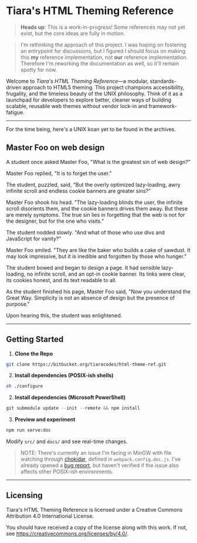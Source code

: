 <a name="tiaras-html-theming-reference"></a>
# Tiara's HTML Theming Reference

> **Heads up**: This is a work-in-progress! Some references may not yet exist,
  but the core ideas are fully in motion.

> I'm rethinking the approach of this project. I was hoping on fostering an
entrypoint for discussions, but I figured I should focus on making this **my**
reference implementation, not **our** reference implementation. Therefore I'm
reworking the documentation as well, so it'll remain spotty for now. 

Welcome to *Tiara's HTML Theming Reference*—a modular, standards-driven approach
to HTML5 theming. This project champions accessibility, frugality, and the
timeless beauty of the UNIX philosophy. Think of it as a launchpad for
developers to explore better, cleaner ways of building scalable, reusable web
themes without vendor lock-in and framework-fatigue.

---

For the time being, here's a UNIX koan yet to be found in the archives.

## Master Foo on web design

A student once asked Master Foo, "What is the greatest sin of web design?"

Master Foo replied, "It is to forget the user."

The student, puzzled, said, “But the overly optimized lazy-loading, awry
infinite scroll and endless cookie banners are greater sins?”

Master Foo shook his head. "The lazy-loading blinds the user, the infinite
scroll disorients them, and the cookie banners drives them away. But these are
merely symptoms. The true sin lies in forgetting that the web is not for the
designer, but for the one who visits."

The student nodded slowly. "And what of those who use divs and JavaScript for
vanity?"

Master Foo smiled. "They are like the baker who builds a cake of sawdust. It may
look impressive, but it is inedible and forgotten by those who hunger."

The student bowed and began to design a page. It had sensible lazy-loading, no
infinite scroll, and an opt-in cookie banner. Its links were clear, its cookies
honest, and its text readable to all.

As the student finished his page, Master Foo said, "Now you understand the Great
Way. Simplicity is not an absence of design but the presence of purpose."

Upon hearing this, the student was enlightened.

---

## Getting Started

1. **Clone the Repo**

```sh
git clone https://bitbucket.org/tiaracodes/html-theme-ref.git
```

2. **Install dependencies (POSIX-ish shells)**

```sh
sh ./configure
```

2. **Install dependencies (Microsoft PowerShell)**

```powershell
git submodule update --init --remote && npm install
```

3. **Preview and experiment**

```sh
npm run serve:doc
```

Modify `src/` and `docs/` and see real-time changes.

> NOTE: There's currently an issue I'm facing in MinGW with file watching
  through [chokidar](https://github.com/paulmillr/chokidar), defined in
  `webpack.config.doc.js`. I've already opened a
  [bug report](https://github.com/paulmillr/chokidar/issues/1419), but haven't
  verified if the issue also affects other POSIX-ish environments.

---

<a name="licensing"></a>
## Licensing

Tiara's HTML Theming Reference is licensed under a Creative Commons Attribution
4.0 International License.

You should have received a copy of the license along with this
work. If not, see <https://creativecommons.org/licenses/by/4.0/>.
